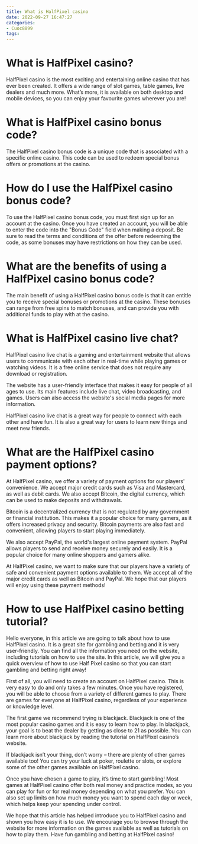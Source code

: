 ```yaml
---
title: What is HalfPixel casino
date: 2022-09-27 16:47:27
categories:
- Cuoc8899
tags:
---
```



#  What is HalfPixel casino?




HalfPixel casino is the most exciting and entertaining online casino that has ever been created. It offers a wide range of slot games, table games, live dealers and much more. What’s more, it is available on both desktop and mobile devices, so you can enjoy your favourite games wherever you are!

#  What is HalfPixel casino bonus code?

The HalfPixel casino bonus code is a unique code that is associated with a specific online casino. This code can be used to redeem special bonus offers or promotions at the casino.

# How do I use the HalfPixel casino bonus code?

To use the HalfPixel casino bonus code, you must first sign up for an account at the casino. Once you have created an account, you will be able to enter the code into the "Bonus Code" field when making a deposit. Be sure to read the terms and conditions of the offer before redeeming the code, as some bonuses may have restrictions on how they can be used.

# What are the benefits of using a HalfPixel casino bonus code?

The main benefit of using a HalfPixel casino bonus code is that it can entitle you to receive special bonuses or promotions at the casino. These bonuses can range from free spins to match bonuses, and can provide you with additional funds to play with at the casino.

#  What is HalfPixel casino live chat?

HalfPixel casino live chat is a gaming and entertainment website that allows users to communicate with each other in real-time while playing games or watching videos. It is a free online service that does not require any download or registration.

The website has a user-friendly interface that makes it easy for people of all ages to use. Its main features include live chat, video broadcasting, and games. Users can also access the website's social media pages for more information.

HalfPixel casino live chat is a great way for people to connect with each other and have fun. It is also a great way for users to learn new things and meet new friends.

#  What are the HalfPixel casino payment options?

At HalfPixel casino, we offer a variety of payment options for our players' convenience. We accept major credit cards such as Visa and Mastercard, as well as debit cards. We also accept Bitcoin, the digital currency, which can be used to make deposits and withdrawals.

Bitcoin is a decentralized currency that is not regulated by any government or financial institution. This makes it a popular choice for many gamers, as it offers increased privacy and security. Bitcoin payments are also fast and convenient, allowing players to start playing immediately.

We also accept PayPal, the world's largest online payment system. PayPal allows players to send and receive money securely and easily. It is a popular choice for many online shoppers and gamers alike.

At HalfPixel casino, we want to make sure that our players have a variety of safe and convenient payment options available to them. We accept all of the major credit cards as well as Bitcoin and PayPal. We hope that our players will enjoy using these payment methods!

#  How to use HalfPixel casino betting tutorial?

Hello everyone, in this article we are going to talk about how to use HalfPixel casino. It is a great site for gambling and betting and it is very user-friendly. You can find all the information you need on the website, including tutorials on how to use the site. In this article, we will give you a quick overview of how to use Half Pixel casino so that you can start gambling and betting right away!

First of all, you will need to create an account on HalfPixel casino. This is very easy to do and only takes a few minutes. Once you have registered, you will be able to choose from a variety of different games to play. There are games for everyone at HalfPixel casino, regardless of your experience or knowledge level.

The first game we recommend trying is blackjack. Blackjack is one of the most popular casino games and it is easy to learn how to play. In blackjack, your goal is to beat the dealer by getting as close to 21 as possible. You can learn more about blackjack by reading the tutorial on HalfPixel casino’s website.

If blackjack isn’t your thing, don’t worry – there are plenty of other games available too! You can try your luck at poker, roulette or slots, or explore some of the other games available on HalfPixel casino.

Once you have chosen a game to play, it’s time to start gambling! Most games at HalfPixel casino offer both real money and practice modes, so you can play for fun or for real money depending on what you prefer. You can also set up limits on how much money you want to spend each day or week, which helps keep your spending under control.

We hope that this article has helped introduce you to HalfPixel casino and shown you how easy it is to use. We encourage you to browse through the website for more information on the games available as well as tutorials on how to play them. Have fun gambling and betting at HalfPixel casino!